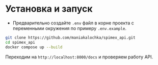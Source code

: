 # Установка и запуск

- Предварительно создайте `.env` файл в корне проекта с переменными окружения по примеру `.env.example`.

```bash
git clone https://github.com/maniakalochka/spimex_api.git
cd spimex_api
docker compose up --build
```

Переходим на `http://localhost:8000/docs` и проверяем работу API.
